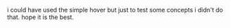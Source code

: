 i could have used the simple hover but just to test some concepts i didn't do that. hope it is the best.
